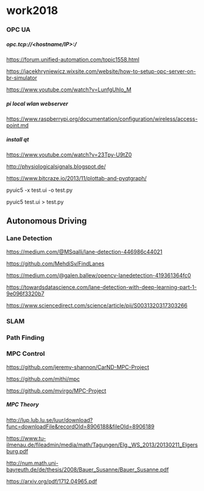 # work2018

### OPC UA

##### opc.tcp://<hostname/IP>:<TCP port>/<optional>
  
 https://forum.unified-automation.com/topic1558.html

https://jacekhryniewicz.wixsite.com/website/how-to-setup-opc-server-on-br-simulator

https://www.youtube.com/watch?v=LunfgUhlo_M

##### pi local wlan webserver

https://www.raspberrypi.org/documentation/configuration/wireless/access-point.md

##### install qt

https://www.youtube.com/watch?v=23Tpy-U9tZ0

http://physiologicalsignals.blogspot.de/

https://www.bitcraze.io/2013/11/plottab-and-pyqtgraph/


pyuic5 -x test.ui -o test.py

pyuic5 test.ui > test.py 

## Autonomous Driving

### Lane Detection

https://medium.com/@MSqalli/lane-detection-446986c44021

https://github.com/MehdiSv/FindLanes

https://medium.com/@galen.ballew/opencv-lanedetection-419361364fc0

https://towardsdatascience.com/lane-detection-with-deep-learning-part-1-9e096f3320b7

https://www.sciencedirect.com/science/article/pii/S0031320317303266

### SLAM

### Path Finding

### MPC Control

https://github.com/jeremy-shannon/CarND-MPC-Project

https://github.com/mithi/mpc

https://github.com/mvirgo/MPC-Project

##### MPC Theory

http://lup.lub.lu.se/luur/download?func=downloadFile&recordOId=8906188&fileOId=8906189

https://www.tu-ilmenau.de/fileadmin/media/math/Tagungen/Elg._WS_2013/20130211_Elgersburg.pdf

http://num.math.uni-bayreuth.de/de/thesis/2008/Bauer_Susanne/Bauer_Susanne.pdf

https://arxiv.org/pdf/1712.04965.pdf


